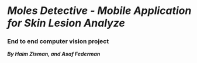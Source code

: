 # ***Moles Detective - Mobile Application for Skin Lesion Analyze***
### End to end computer vision project
***By Haim Zisman, and Asaf Federman***
